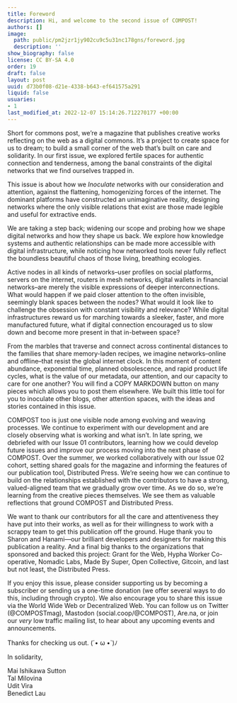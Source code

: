 ```yaml
---
title: Foreword
description: Hi, and welcome to the second issue of COMPOST!
authors: []
image:
  path: public/pm2jzr1jy902cu9c5u31nc178gns/foreword.jpg
  description: ''
show_biography: false
license: CC BY-SA 4.0
order: 19
draft: false
layout: post
uuid: d73b0f08-d21e-4338-b643-ef641575a291
liquid: false
usuaries:
- 1
last_modified_at: 2022-12-07 15:14:26.712270177 +00:00
---
```


<p>Short for commons post, we’re a magazine that publishes creative works reflecting on the web as a digital commons. It’s a project to create space for us to dream; to build a small corner of the web that’s built on care and solidarity. In our first issue, we explored fertile spaces for authentic connection and tenderness, among the banal constraints of the digital networks that we find ourselves trapped in.</p><p>This issue is about how we <em>Inoculate</em> networks with our consideration and attention, against the flattening, homogenizing forces of the internet. The dominant platforms have constructed an unimaginative reality, designing networks where the only visible relations that exist are those made legible and useful for extractive ends.</p><p>We are taking a step back; widening our scope and probing how we shape digital networks and how they shape us back. We explore how knowledge systems and authentic relationships can be made more accessible with digital infrastructure, while noticing how networked tools never fully reflect the boundless beautiful chaos of those living, breathing ecologies.</p><p>Active nodes in all kinds of networks–user profiles on social platforms, servers on the internet, routers in mesh networks, digital wallets in financial networks–are merely the visible expressions of deeper interconnections. What would happen if we paid closer attention to the often invisible, seemingly blank spaces between the nodes? What would it look like to challenge the obsession with constant visibility and relevance? While digital infrastructures reward us for marching towards a sleeker, faster, and more manufactured future, what if digital connection encouraged us to slow down and become more present in that in-between space?</p><p>From the marbles that traverse and connect across continental distances to the families that share memory-laden recipes, we imagine networks–online and offline–that resist the global internet clock. In this moment of content abundance, exponential time, planned obsolescence, and rapid product life cycles, what is the value of our metadata, our attention, and our capacity to care for one another? You will find a COPY MARKDOWN button on many pieces which allows you to post them elsewhere. We built this little tool for you to inoculate other blogs, other attention spaces, with the ideas and stories contained in this issue.</p><p>COMPOST too is just one visible node among evolving and weaving processes. We continue to experiment with our development and are closely observing what is working and what isn’t. In late spring, we debriefed with our Issue 01 contributors, learning how we could develop future issues and improve our process moving into the next phase of COMPOST. Over the summer, we worked collaboratively with our Issue 02 cohort, setting shared goals for the magazine and informing the features of our publication tool, Distributed Press. We’re seeing how we can continue to build on the relationships established with the contributors to have a strong, valued-aligned team that we gradually grow over time. As we do so, we’re learning from the creative pieces themselves. We see them as valuable reflections that ground COMPOST and Distributed Press.</p><p>We want to thank our contributors for all the care and attentiveness they have put into their works, as well as for their willingness to work with a scrappy team to get this publication off the ground. Huge thank you to Sharon and Hanami—our brilliant developers and designers for making this publication a reality. And a final big thanks to the organizations that sponsored and backed this project: Grant for the Web, Hypha Worker Co-operative, Nomadic Labs, Made By Super, Open Collective, Gitcoin, and last but not least, the Distributed Press.</p><p>If you enjoy this issue, please consider supporting us by becoming a subscriber or sending us a one-time donation (we offer several ways to do this, including through crypto). We also encourage you to share this issue via the World Wide Web or Decentralized Web. You can follow us on Twitter (@COMPOSTmag), Mastodon (social.coop/@COMPOST), Are.na, or join our <em>very</em> low traffic mailing list, to hear about any upcoming events and announcements.</p><p>Thanks for checking us out. (´• ω •`)ﾉ</p><p>In solidarity,</p><p>Mai Ishikawa Sutton<br>Tal Milovina<br>Udit Vira<br>Benedict Lau</p>